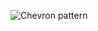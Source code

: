 ![Chevron pattern](https://previews.123rf.com/images/sunspire/sunspire1703/sunspire170300097/73057466-abstract-geometric-lines-graphic-design-chevron-pattern.jpg)

